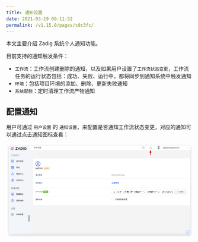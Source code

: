 ```yaml
---
title: 通知设置
date: 2021-03-19 09:11:52
permalink: /v1.15.0/pages/c9c3fc/
---
```


本文主要介绍 Zadig 系统个人通知功能。

目前支持的通知触发条件：

- `工作流`：工作流创建删除的通知，以及如果用户设置了`工作流状态变更`，工作流任务的运行状态包括：成功、失败、运行中，都将同步到通知系统中触发通知
- `环境`：包括项目环境的添加、删除、更新失败通知
- `系统配额`：定时清理工作流产物通知

## 配置通知

用户可通过 `用户设置` 的 `通知设置`，来配置是否通知工作流状态变更，对应的通知可以通过点击通知图标查看：

![notify](./_images/notify.png)

